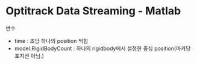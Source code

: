 # Optitrack Data Streaming  - Matlab


변수
- time : 초당 하나의 position 찍힘
- model.RigidBodyCount : 하나의 rigidbody에서 설정한 중심 position(마커당 포지션 아님.)
